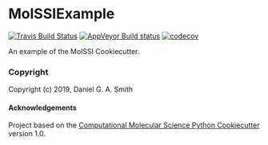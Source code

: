 MolSSIExample
==============================
[//]: # (Badges)
[![Travis Build Status](https://travis-ci.org/REPLACE_WITH_OWNER_ACCOUNT/MolSSIExample.png)](https://travis-ci.org/REPLACE_WITH_OWNER_ACCOUNT/MolSSIExample)
[![AppVeyor Build status](https://ci.appveyor.com/api/projects/status/REPLACE_WITH_APPVEYOR_LINK/branch/master?svg=true)](https://ci.appveyor.com/project/REPLACE_WITH_OWNER_ACCOUNT/MolSSIExample/branch/master)
[![codecov](https://codecov.io/gh/REPLACE_WITH_OWNER_ACCOUNT/MolSSIExample/branch/master/graph/badge.svg)](https://codecov.io/gh/REPLACE_WITH_OWNER_ACCOUNT/MolSSIExample/branch/master)

An example of the MolSSI Cookiecutter.

### Copyright

Copyright (c) 2019, Daniel G. A. Smith


#### Acknowledgements
 
Project based on the 
[Computational Molecular Science Python Cookiecutter](https://github.com/molssi/cookiecutter-cms) version 1.0.
